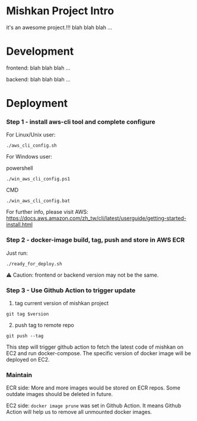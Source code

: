 Mishkan Project Intro
======================

it's an awesome project.!!! blah blah blah ...  


Development
============

frontend: blah blah blah ...  

backend: blah blah blah ...  


Deployment
==========


### Step 1 - install aws-cli tool and complete configure 

For Linux/Unix user:  

```
./aws_cli_config.sh  
```

For Windows user: 

powershell  

```
./win_aws_cli_config.ps1
``` 

CMD 

```
./win_aws_cli_config.bat
``` 

For further info, please visit AWS: https://docs.aws.amazon.com/zh_tw/cli/latest/userguide/getting-started-install.html

### Step 2 - docker-image build, tag, push and store in AWS ECR 

Just run:

```
./ready_for_deploy.sh
```

⚠️  Caution: frontend or backend version may not be the same. 


### Step 3 - Use Github Action to trigger update 

1. tag current version of mishkan project

```
git tag $version
```

2. push tag to remote repo

```
git push --tag
```

This step will trigger github action to fetch the latest code of mishkan on EC2 and run docker-compose. The specific version of docker image will be deployed on EC2.  


### Maintain

ECR side: More and more images would be stored on ECR repos. Some outdate images should be deleted in future.

EC2 side: `docker image prune` was set in Github Action. It means Github Action will help us to remove all unmounted docker images.
